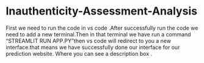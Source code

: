 # Inauthenticity-Assessment-Analysis
First we need to run the code in vs code .After successfully run the code we need to add a new terminal.Then in that terminal we have run a command “STREAMLIT RUN APP.PY”then vs code will redirect to you a new interface.that means we have successfully  done our interface for our prediction website. Where you can see a description box .

